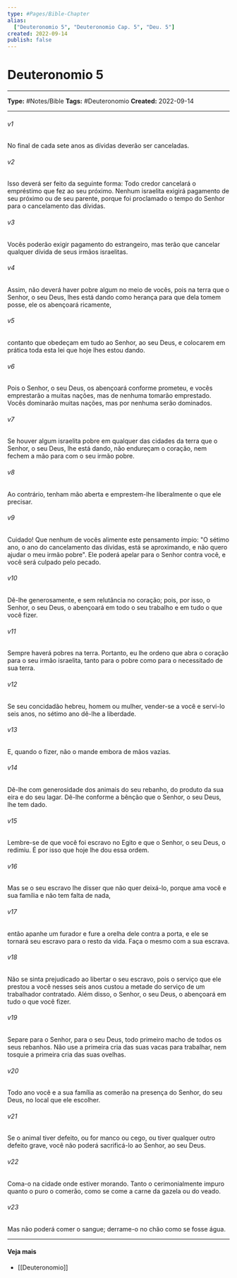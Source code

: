 ```yaml
---
type: #Pages/Bible-Chapter
alias:
  ["Deuteronomio 5", "Deuteronomio Cap. 5", "Deu. 5"]
created: 2022-09-14
publish: false
---
```


# Deuteronomio 5

---

**Type:** #Notes/Bible
**Tags:** #Deuteronomio
**Created:** 2022-09-14

---

###### v1
No final de cada sete anos as dívidas deverão ser canceladas.
###### v2
Isso deverá ser feito da seguinte forma: Todo credor cancelará o empréstimo que fez ao seu próximo. Nenhum israelita exigirá pagamento de seu próximo ou de seu parente, porque foi proclamado o tempo do Senhor para o cancelamento das dívidas.
###### v3
Vocês poderão exigir pagamento do estrangeiro, mas terão que cancelar qualquer dívida de seus irmãos israelitas.
###### v4
Assim, não deverá haver pobre algum no meio de vocês, pois na terra que o Senhor, o seu Deus, lhes está dando como herança para que dela tomem posse, ele os abençoará ricamente,
###### v5
contanto que obedeçam em tudo ao Senhor, ao seu Deus, e colocarem em prática toda esta lei que hoje lhes estou dando.
###### v6
Pois o Senhor, o seu Deus, os abençoará conforme prometeu, e vocês emprestarão a muitas nações, mas de nenhuma tomarão emprestado. Vocês dominarão muitas nações, mas por nenhuma serão dominados.
###### v7
Se houver algum israelita pobre em qualquer das cidades da terra que o Senhor, o seu Deus, lhe está dando, não endureçam o coração, nem fechem a mão para com o seu irmão pobre.
###### v8
Ao contrário, tenham mão aberta e emprestem-lhe liberalmente o que ele precisar.
###### v9
Cuidado! Que nenhum de vocês alimente este pensamento ímpio: "O sétimo ano, o ano do cancelamento das dívidas, está se aproximando, e não quero ajudar o meu irmão pobre". Ele poderá apelar para o Senhor contra você, e você será culpado pelo pecado.
###### v10
Dê-lhe generosamente, e sem relutância no coração; pois, por isso, o Senhor, o seu Deus, o abençoará em todo o seu trabalho e em tudo o que você fizer.
###### v11
Sempre haverá pobres na terra. Portanto, eu lhe ordeno que abra o coração para o seu irmão israelita, tanto para o pobre como para o necessitado de sua terra.
###### v12
Se seu concidadão hebreu, homem ou mulher, vender-se a você e servi-lo seis anos, no sétimo ano dê-lhe a liberdade.
###### v13
E, quando o fizer, não o mande embora de mãos vazias.
###### v14
Dê-lhe com generosidade dos animais do seu rebanho, do produto da sua eira e do seu lagar. Dê-lhe conforme a bênção que o Senhor, o seu Deus, lhe tem dado.
###### v15
Lembre-se de que você foi escravo no Egito e que o Senhor, o seu Deus, o redimiu. É por isso que hoje lhe dou essa ordem.
###### v16
Mas se o seu escravo lhe disser que não quer deixá-lo, porque ama você e sua família e não tem falta de nada,
###### v17
então apanhe um furador e fure a orelha dele contra a porta, e ele se tornará seu escravo para o resto da vida. Faça o mesmo com a sua escrava.
###### v18
Não se sinta prejudicado ao libertar o seu escravo, pois o serviço que ele prestou a você nesses seis anos custou a metade do serviço de um trabalhador contratado. Além disso, o Senhor, o seu Deus, o abençoará em tudo o que você fizer.
###### v19
Separe para o Senhor, para o seu Deus, todo primeiro macho de todos os seus rebanhos. Não use a primeira cria das suas vacas para trabalhar, nem tosquie a primeira cria das suas ovelhas.
###### v20
Todo ano você e a sua família as comerão na presença do Senhor, do seu Deus, no local que ele escolher.
###### v21
Se o animal tiver defeito, ou for manco ou cego, ou tiver qualquer outro defeito grave, você não poderá sacrificá-lo ao Senhor, ao seu Deus.
###### v22
Coma-o na cidade onde estiver morando. Tanto o cerimonialmente impuro quanto o puro o comerão, como se come a carne da gazela ou do veado.
###### v23
Mas não poderá comer o sangue; derrame-o no chão como se fosse água.


---

#### Veja mais

- [[Deuteronomio]]
